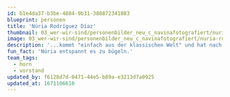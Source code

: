 ```yaml
---
id: b1e4da37-b3be-4884-9b31-380872341083
blueprint: personen
title: 'Núria Rodríguez Díaz'
thumbnail: 03_wer-wir-sind/personenbilder_neu_c_navinafotografiert/nuria-rodriguez-diaz-_(c)_navinafotografiert-9989-b.jpg
image: 03_wer-wir-sind/personenbilder_neu_c_navinafotografiert/nuria-rodriguez-diaz-_(c)_navinafotografiert-9989-b.jpg
description: '...kommt "einfach aus der klassischen Welt" und hat nach dem Studium in Berlin zwei Jahre an der Oper in Nürnberg gespielt.'
fun_fact: 'Núria entspannt es zu bügeln.'
team_tags:
  - horn
  - vorstand
updated_by: f6128d7d-0471-44e5-b89a-e3213d7a0925
updated_at: 1671106610
---
```

